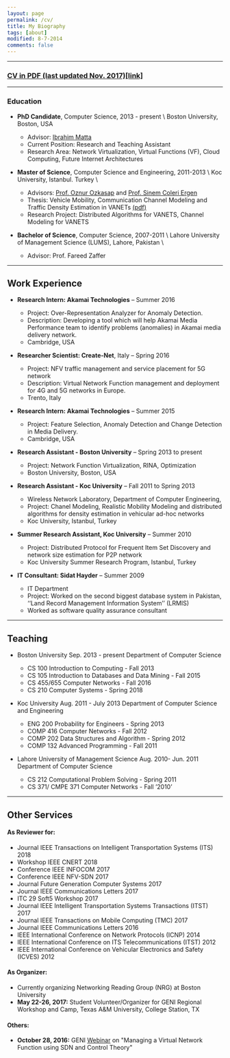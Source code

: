 ```yaml
---
layout: page
permalink: /cv/
title: My Biography
tags: [about]
modified: 8-7-2014
comments: false
---
```


---

### [CV in PDF (last updated Nov. 2017)[link]](../papers/cv.pdf)

---

### Education

- **PhD Candidate**, Computer Science, 2013 - present \\
Boston University, Boston, USA
	- Advisor: [Ibrahim Matta](http://sites.bu.edu/matta/)
	- Current Position: Research and Teaching Assistant
	- Research Area: Network Virtualization, Virtual Functions (VF), Cloud Computing, Future Internet Architectures 

- **Master of Science**, Computer Science and Engineering, 2011-2013 \\
Koc University, Istanbul. Turkey \\
	- Advisors: [Prof. Oznur Ozkasap](http://home.ku.edu.tr/~oozkasap/index.htm) and [Prof. Sinem Coleri Ergen](http://home.ku.edu.tr/~sergen/)
	- Thesis: Vehicle Mobility, Communication Channel Modeling and Traffic Density Estimation in VANETs [(pdf)](papers/MSc_FINAL.pdf)
	- Research Project: Distributed Algorithms for VANETS, Channel Modeling for VANETS 

- **Bachelor of Science**, Computer Science, 2007-2011 \\
Lahore University of Management Science (LUMS), Lahore, Pakistan \\
	- Advisor: Prof. Fareed Zaffer

---
## Work Experience

- **Research Intern: Akamai Technologies**     – Summer 2016 
	- Project: Over-Representation Analyzer for Anomaly Detection. 
	- Description: Developing a tool which will help Akamai Media Performance team to identify problems (anomalies) in Akamai media delivery network. 
	- Cambridge, USA 

- **Researcher Scientist: Create-Net**, Italy     – Spring 2016
	- Project: NFV traffic management and service placement for 5G network
	- Description: Virtual Network Function management and deployment for 4G and 5G networks in Europe.
	- Trento, Italy

- **Research Intern: Akamai Technologies**     – Summer 2015
	- Project: Feature Selection, Anomaly Detection and Change Detection in Media Delivery.
	- Cambridge, USA

- **Research Assistant - Boston University**     – Spring 2013 to present
	- Project: Network Function Virtualization, RINA, Optimization
	- Boston University, Boston, USA

- **Research Assistant - Koc University**     – Fall 2011 to Spring 2013
	- Wireless Network Laboratory, Department of Computer Engineering,
	- Project: Chanel Modeling, Realistic Mobility Modeling and distributed algorithms for density estimation in vehicular ad-hoc networks
	- Koc University, Istanbul, Turkey

- **Summer Research Assistant, Koc University**     – Summer 2010
	- Project: Distributed Protocol for Frequent Item Set Discovery and network size estimation for P2P network
	- Koc University Summer Research Program, Istanbul, Turkey

- **IT Consultant: Sidat Hayder**     – Summer 2009
	- IT Department
	- Project: Worked on the second biggest database system in Pakistan, ‘‘Land Record Management Information System’’ (LRMIS)
	- Worked as software quality assurance consultant

---

## Teaching  

- Boston University Sep. 2013 - present 
  Department of Computer Science
	- CS 100 Introduction to Computing - Fall 2013
	- CS 105 Introduction to Databases and Data Mining - Fall 2015
	- CS 455/655 Computer Networks - Fall 2016
	- CS 210 Computer Systems - Spring 2018

- Koc University Aug. 2011 - July 2013 
  Department of Computer Science and Engineering
	- ENG 200 Probability for Engineers - Spring 2013
	- COMP 416 Computer Networks - Fall 2012
	- COMP 202 Data Structures and Algorithm - Spring 2012
	- COMP 132 Advanced Programming - Fall 2011

 - Lahore University of Management Science Aug. 2010- Jun. 2011 
   Department of Computer Science
	- CS 212 Computational Problem Solving - Spring 2011
	- CS 371/ CMPE 371 Computer Networks - Fall ’2010’

---

## Other Services ##

#### As Reviewer for:
- Journal IEEE Transactions on Intelligent Transportation Systems (ITS) 2018
- Workshop IEEE CNERT 2018
- Conference IEEE INFOCOM 2017 
- Conference IEEE NFV-SDN 2017
- Journal Future Generation Computer Systems 2017
- Journal IEEE Communications Letters 2017
- ITC 29 Soft5 Workshop 2017
- Journal IEEE Intelligent Transportation Systems Transactions (ITST) 2017
- Journal IEEE Transactions on Mobile Computing (TMC) 2017
- Journal IEEE Communications Letters 2016
- IEEE International Conference on Network Protocols (ICNP) 2014
- IEEE International Conference on ITS Telecommunications (ITST) 2012
- IEEE International Conference on Vehicular Electronics and Safety (ICVES) 2012

#### As Organizer:
- Currently organizing Networking Reading Group (NRG) at Boston University
- **May 22-26, 2017:** Student Volunteer/Organizer for GENI Regional Workshop and Camp, Texas A&M University, College Station, TX

#### Others:
- **October 28, 2016:** GENI [Webinar](http://www.cs.unc.edu/Research/geni/geniEdu/v06-VNF-SDN-Ctl.html) on "Managing a Virtual Network Function using SDN and Control Theory"

